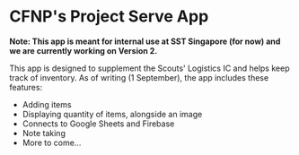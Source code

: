 # CFNP's Project Serve App

**Note: This app is meant for internal use at SST Singapore (for now) and we are currently working on Version 2.**

This app is designed to supplement the Scouts' Logistics IC and helps keep track of inventory. As of writing (1 September), the app includes these features:

* Adding items
* Displaying quantity of items, alongside an image
* Connects to Google Sheets and Firebase
* Note taking
* More to come...

